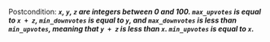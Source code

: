 Postcondition: ***`x`, `y`, `z` are integers between 0 and 100. `max_upvotes` is equal to `x + z`, `min_downvotes` is equal to `y`, and `max_downvotes` is less than `min_upvotes`, meaning that `y + z` is less than `x`. `min_upvotes` is equal to `x`.***